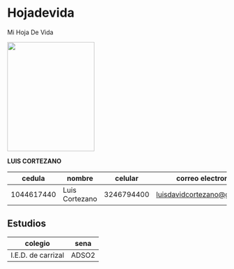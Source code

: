 # Hojadevida
Mi Hoja De Vida

<img src="https://user-images.githubusercontent.com/126481071/221581124-26d776d1-2588-418f-b457-454d6c5674a6.jpeg" width="200" height="250" />

 **LUIS CORTEZANO**


|cedula|nombre|celular|correo electronico|  
|------|------|-------|------------------|
|1044617440|Luis Cortezano|3246794400|luisdavidcortezano@gmail.com|
  ## Estudios
|colegio|sena|
|-------|----|
|I.E.D. de carrizal|ADSO2|
